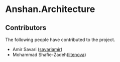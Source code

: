# Anshan.Architecture


Contributors
---------------

The following people have contributed to the project.

- Amir Savari ([savariamir](https://github.com/savariamir))
- Mohammad Shafie-Zadeh([litenova](https://github.com/litenova))
